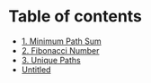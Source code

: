 # Table of contents

* [1. Minimum Path Sum](README.md)
* [2. Fibonacci Number](1.-fibonacci-number.md)
* [3. Unique Paths](2.-unique-paths.md)
* [Untitled](untitled.md)

